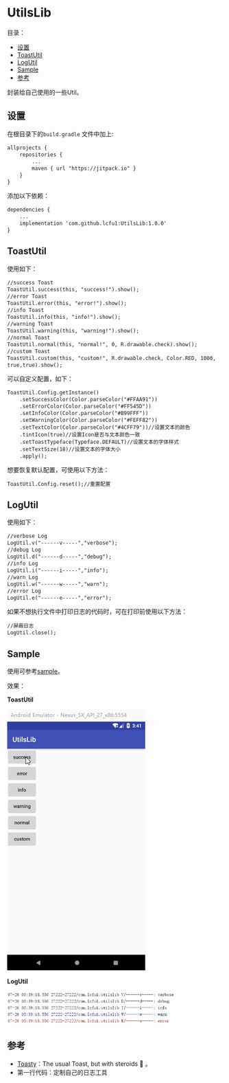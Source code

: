 # UtilsLib

目录：

- [设置](#设置)
- [ToastUtil](#toastutil)
- [LogUtil](#logutil)
- [Sample](#sample)
- [参考](#参考)

封装给自己使用的一些Util。

## 设置

在根目录下的`build.gradle` 文件中加上:

```
allprojects {
	repositories {
		...
		maven { url "https://jitpack.io" }
	}
}
```

添加以下依赖：

```
dependencies {
	...
	implementation 'com.github.lcfu1:UtilsLib:1.0.0'
}
```

## ToastUtil

使用如下：

```
//success Toast
ToastUtil.success(this, "success!").show();
//error Toast
ToastUtil.error(this, "error!").show();
//info Toast
ToastUtil.info(this, "info!").show();
//warning Toast
ToastUtil.warning(this, "warning!").show();
//normal Toast
ToastUtil.normal(this, "normal!", 0, R.drawable.check).show();
//custom Toast
ToastUtil.custom(this, "custom!", R.drawable.check, Color.RED, 1000, true,true).show();
```

可以自定义配置，如下：

```
ToastUtil.Config.getInstance()
	.setSuccessColor(Color.parseColor("#FFAA91"))
	.setErrorColor(Color.parseColor("#FF545D"))
	.setInfoColor(Color.parseColor("#B99FFF"))
	.setWarningColor(Color.parseColor("#FEFF82"))
	.setTextColor(Color.parseColor("#4CFF79"))//设置文本的颜色
	.tintIcon(true)//设置Icon是否与文本颜色一致
	.setToastTypeface(Typeface.DEFAULT)//设置文本的字体样式
	.setTextSize(18)//设置文本的字体大小
	.apply();
```

想要恢复默认配置，可使用以下方法：

```
ToastUtil.Config.reset();//重置配置
```

## LogUtil

使用如下：

```
//verbose Log
LogUtil.v("------v-----","verbose");
//debug Log
LogUtil.d("------d-----","debug");
//info Log
LogUtil.i("------i-----","info");
//warn Log
LogUtil.w("------w-----","warn");
//error Log
LogUtil.e("------e-----","error");
```

如果不想执行文件中打印日志的代码时，可在打印前使用以下方法：

```
//屏蔽日志
LogUtil.close();
```

## Sample

使用可参考[sample](https://github.com/lcfu1/UtilsLib/tree/master/sample)。

效果：

**ToastUtil**

![ToastUtil](https://raw.githubusercontent.com/lcfu1/UtilsLib/master/images/ToastUtil.gif)

**LogUtil**

![LogUtil](https://raw.githubusercontent.com/lcfu1/UtilsLib/master/images/LogUtil.PNG)

## 参考

- [Toasty](https://github.com/GrenderG/Toasty)：The usual Toast, but with steroids 💪 。
- 第一行代码：定制自己的日志工具

